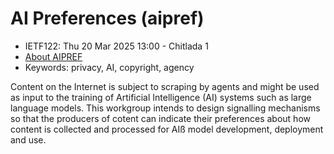 # AI Preferences (aipref)
* <IETFschedule>IETF122: Thu 20 Mar 2025 13:00 - Chitlada 1</IETFschedule>
* [About AIPREF](https://datatracker.ietf.org/group/aipref/about/)
* Keywords: privacy, AI, copyright, agency

Content on the Internet is subject to scraping by agents and might be used as
input to the training of Artificial Intelligence (AI) systems such as large
language models. This workgroup intends to design signalling mechanisms so that
the producers of cotent can indicate their preferences about how content is
collected and processed for AIß model development, deployment and use.


